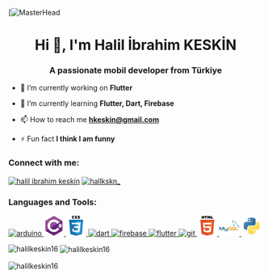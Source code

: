 [![MasterHead](https://www.google.com/url?sa=i&url=https%3A%2F%2Fwww.stimulusco.com%2Fblog%2Fflutter-app-development-is-best-for-crossplatform-app-development%2F&psig=AOvVaw25jmrF2ZgKm8OTqz1gJ1gb&ust=1735131774183000&source=images&cd=vfe&opi=89978449&ved=0CBQQjRxqFwoTCODW4tu7wIoDFQAAAAAdAAAAABAK)
<h1 align="center">Hi 👋, I'm Halil İbrahim KESKİN</h1>
<h3 align="center">A passionate mobil developer from Türkiye</h3>

- 🔭 I’m currently working on **Flutter**

- 🌱 I’m currently learning **Flutter, Dart, Firebase**

- 📫 How to reach me **hkeskin@gmail.com**

- ⚡ Fun fact **I think I am funny**

<h3 align="left">Connect with me:</h3>
<p align="left">
<a href="https://linkedin.com/in/halil ibrahim keskin" target="blank"><img align="center" src="https://raw.githubusercontent.com/rahuldkjain/github-profile-readme-generator/master/src/images/icons/Social/linked-in-alt.svg" alt="halil ibrahim keskin" height="30" width="40" /></a>
<a href="https://instagram.com/hallkskn_" target="blank"><img align="center" src="https://raw.githubusercontent.com/rahuldkjain/github-profile-readme-generator/master/src/images/icons/Social/instagram.svg" alt="hallkskn_" height="30" width="40" /></a>
</p>

<h3 align="left">Languages and Tools:</h3>
<p align="left"> <a href="https://www.arduino.cc/" target="_blank" rel="noreferrer"> <img src="https://cdn.worldvectorlogo.com/logos/arduino-1.svg" alt="arduino" width="40" height="40"/> </a> <a href="https://www.w3schools.com/cs/" target="_blank" rel="noreferrer"> <img src="https://raw.githubusercontent.com/devicons/devicon/master/icons/csharp/csharp-original.svg" alt="csharp" width="40" height="40"/> </a> <a href="https://www.w3schools.com/css/" target="_blank" rel="noreferrer"> <img src="https://raw.githubusercontent.com/devicons/devicon/master/icons/css3/css3-original-wordmark.svg" alt="css3" width="40" height="40"/> </a> <a href="https://dart.dev" target="_blank" rel="noreferrer"> <img src="https://www.vectorlogo.zone/logos/dartlang/dartlang-icon.svg" alt="dart" width="40" height="40"/> </a> <a href="https://firebase.google.com/" target="_blank" rel="noreferrer"> <img src="https://www.vectorlogo.zone/logos/firebase/firebase-icon.svg" alt="firebase" width="40" height="40"/> </a> <a href="https://flutter.dev" target="_blank" rel="noreferrer"> <img src="https://www.vectorlogo.zone/logos/flutterio/flutterio-icon.svg" alt="flutter" width="40" height="40"/> </a> <a href="https://git-scm.com/" target="_blank" rel="noreferrer"> <img src="https://www.vectorlogo.zone/logos/git-scm/git-scm-icon.svg" alt="git" width="40" height="40"/> </a> <a href="https://www.w3.org/html/" target="_blank" rel="noreferrer"> <img src="https://raw.githubusercontent.com/devicons/devicon/master/icons/html5/html5-original-wordmark.svg" alt="html5" width="40" height="40"/> </a> <a href="https://www.mysql.com/" target="_blank" rel="noreferrer"> <img src="https://raw.githubusercontent.com/devicons/devicon/master/icons/mysql/mysql-original-wordmark.svg" alt="mysql" width="40" height="40"/> </a> <a href="https://www.python.org" target="_blank" rel="noreferrer"> <img src="https://raw.githubusercontent.com/devicons/devicon/master/icons/python/python-original.svg" alt="python" width="40" height="40"/> </a> </p>

<p><img align="left" src="https://github-readme-stats.vercel.app/api/top-langs?username=halilkeskin16&show_icons=true&locale=en&layout=compact" alt="halilkeskin16" /></p>

<p>&nbsp;<img align="center" src="https://github-readme-stats.vercel.app/api?username=halilkeskin16&show_icons=true&locale=en" alt="halilkeskin16" /></p>

<p><img align="center" src="https://github-readme-streak-stats.herokuapp.com/?user=halilkeskin16&" alt="halilkeskin16" /></p>
